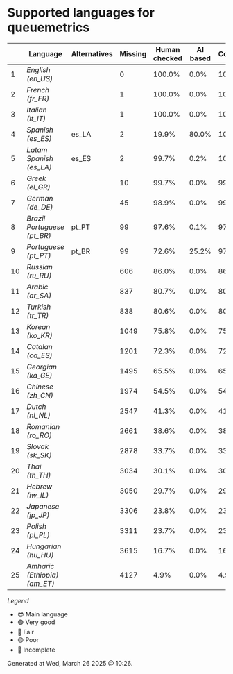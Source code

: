 # Supported languages for queuemetrics

|  | Language | Alternatives | Missing | Human checked | AI based | Completion |   |
|--|----------|--------------|---------|---------------|----------|------------|---|
| 1 | *English (en_US)* |  | 0 | 100.0% | 0.0% | 100.0% | 😎 |
| 2 | *French (fr_FR)* |  | 1 | 100.0% | 0.0% | 100.0% | 🟢 |
| 3 | *Italian (it_IT)* |  | 1 | 100.0% | 0.0% | 100.0% | 🟢 |
| 4 | *Spanish (es_ES)* | es_LA | 2 | 19.9% | 80.0% | 100.0% | 🟢 |
| 5 | *Latam Spanish (es_LA)* | es_ES | 2 | 99.7% | 0.2% | 100.0% | 🟢 |
| 6 | *Greek (el_GR)* |  | 10 | 99.7% | 0.0% | 99.8% | 🟢 |
| 7 | *German (de_DE)* |  | 45 | 98.9% | 0.0% | 99.0% | 🟢 |
| 8 | *Brazil Portuguese (pt_BR)* | pt_PT | 99 | 97.6% | 0.1% | 97.7% | 🟢 |
| 9 | *Portuguese (pt_PT)* | pt_BR | 99 | 72.6% | 25.2% | 97.7% | 🟢 |
| 10 | *Russian (ru_RU)* |  | 606 | 86.0% | 0.0% | 86.0% | 🔵 |
| 11 | *Arabic (ar_SA)* |  | 837 | 80.7% | 0.0% | 80.7% | 🟡 |
| 12 | *Turkish (tr_TR)* |  | 838 | 80.6% | 0.0% | 80.7% | 🟡 |
| 13 | *Korean (ko_KR)* |  | 1049 | 75.8% | 0.0% | 75.8% | 🟡 |
| 14 | *Catalan (ca_ES)* |  | 1201 | 72.3% | 0.0% | 72.3% | 🟡 |
| 15 | *Georgian (ka_GE)* |  | 1495 | 65.5% | 0.0% | 65.5% | 🔴 |
| 16 | *Chinese (zh_CN)* |  | 1974 | 54.5% | 0.0% | 54.5% | 🔴 |
| 17 | *Dutch (nl_NL)* |  | 2547 | 41.3% | 0.0% | 41.3% | 🔴 |
| 18 | *Romanian (ro_RO)* |  | 2661 | 38.6% | 0.0% | 38.7% | 🔴 |
| 19 | *Slovak (sk_SK)* |  | 2878 | 33.7% | 0.0% | 33.7% | 🔴 |
| 20 | *Thai (th_TH)* |  | 3034 | 30.1% | 0.0% | 30.1% | 🔴 |
| 21 | *Hebrew (iw_IL)* |  | 3050 | 29.7% | 0.0% | 29.7% | 🔴 |
| 22 | *Japanese (jp_JP)* |  | 3306 | 23.8% | 0.0% | 23.8% | 🔴 |
| 23 | *Polish (pl_PL)* |  | 3311 | 23.7% | 0.0% | 23.7% | 🔴 |
| 24 | *Hungarian (hu_HU)* |  | 3615 | 16.7% | 0.0% | 16.7% | 🔴 |
| 25 | *Amharic (Ethiopia) (am_ET)* |  | 4127 | 4.9% | 0.0% | 4.9% | 🔴 |


*Legend*

- 😎 Main language
- 🟢 Very good
- 🔵 Fair
- 🟡 Poor
- 🔴 Incomplete


Generated at Wed, March 26 2025 @ 10:26.

